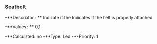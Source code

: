 

### Seatbelt

-**Descriptor : ** Indicate if the Indicates if the belt is properly attached

-**Values : ** 0,1

-**Calculated: no
-**Type: Led
-**Priority: 1




